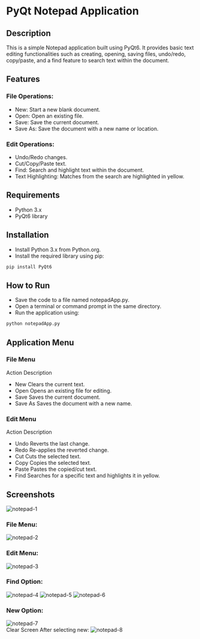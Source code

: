 # PyQt Notepad Application
## Description
This is a simple Notepad application built using PyQt6. It provides basic text editing functionalities such as creating, opening, saving files, undo/redo, copy/paste, and a find feature to search text within the document.
## Features
### File Operations:
- New: Start a new blank document.
- Open: Open an existing file.
- Save: Save the current document.
- Save As: Save the document with a new name or location.
### Edit Operations:
- Undo/Redo changes.
- Cut/Copy/Paste text.
- Find: Search and highlight text within the document.
- Text Highlighting: Matches from the search are highlighted in yellow.
## Requirements
- Python 3.x
- PyQt6 library
## Installation
- Install Python 3.x from Python.org.
- Install the required library using pip:
```bash
pip install PyQt6
```
## How to Run
- Save the code to a file named notepadApp.py.
- Open a terminal or command prompt in the same directory.
- Run the application using:
```bash
python notepadApp.py
```
## Application Menu
### File Menu
Action	Description
- New	Clears the current text.
- Open	Opens an existing file for editing.
- Save	Saves the current document.
- Save As	Saves the document with a new name.
### Edit Menu
Action	Description
- Undo	Reverts the last change.
- Redo	Re-applies the reverted change.
- Cut	Cuts the selected text.
- Copy	Copies the selected text.
- Paste	Pastes the copied/cut text.
- Find	Searches for a specific text and highlights it in yellow.
## Screenshots
![notepad-1](https://github.com/user-attachments/assets/9cd22fd1-fe86-4f0b-8047-55246974add2)
### File Menu:
![notepad-2](https://github.com/user-attachments/assets/44eef275-9d2d-4756-b3a6-fc391d3e4a89)
### Edit Menu:
![notepad-3](https://github.com/user-attachments/assets/22a05397-1484-4905-9b1b-89508d087371)
### Find Option:
![notepad-4](https://github.com/user-attachments/assets/efca1dc7-d4e8-4384-b8c2-ff6682356967)
![notepad-5](https://github.com/user-attachments/assets/4a44c568-224a-4b5a-adbb-0711d8083d8c)
![notepad-6](https://github.com/user-attachments/assets/84ea2a29-f81a-43ae-a42b-c2246c16dedb)
### New Option:
![notepad-7](https://github.com/user-attachments/assets/c9efabef-9225-443d-aae7-a8c50b7e8f30)  
Clear Screen After selecting new:
![notepad-8](https://github.com/user-attachments/assets/0c239f54-004a-48bf-869f-1a1dc957948d)
